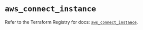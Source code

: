# `aws_connect_instance`

Refer to the Terraform Registry for docs: [`aws_connect_instance`](https://registry.terraform.io/providers/hashicorp/aws/5.75.0/docs/resources/connect_instance).
